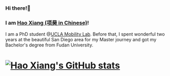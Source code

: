 ### Hi there!👋 

### I am [Hao Xiang (项昊 in Chinese)](https://xhwind.github.io/)!

I am a PhD student @[UCLA Mobility Lab](https://mobility-lab.seas.ucla.edu/). Before that, I spent wonderful two years at the beautiful San Diego area for my Master journey and got my Bachelor's degree from Fudan University.

# [![Hao Xiang's GitHub stats](https://github-readme-stats.vercel.app/api?username=XHwind&theme=onedark&count_private=true)](https://github.com/anuraghazra/github-readme-stats)


<!--
**XHwind/XHwind** is a ✨ _special_ ✨ repository because its `README.md` (this file) appears on your GitHub profile.

Here are some ideas to get you started:

- 🔭 I’m currently working on ...
- 🌱 I’m currently learning ...
- 👯 I’m looking to collaborate on ...
- 🤔 I’m looking for help with ...
- 💬 Ask me about ...
- 📫 How to reach me: ...
- 😄 Pronouns: ...
- ⚡ Fun fact: ...
-->
